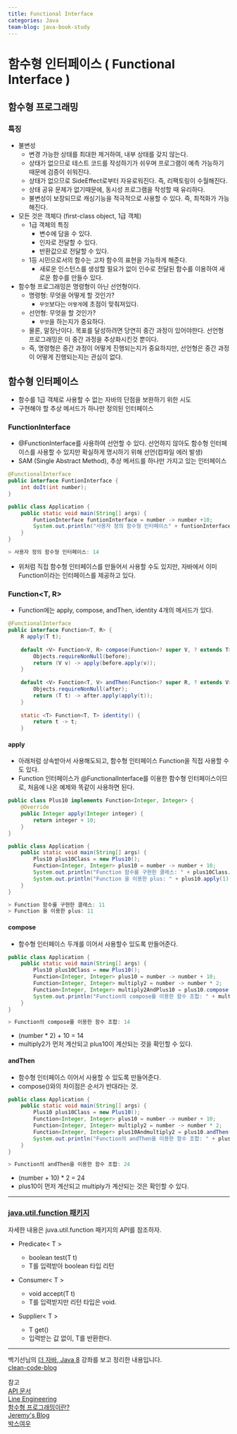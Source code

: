 ```yaml
---
title: Functional Interface
categories: Java
team-blog: java-book-study
---
```


# 함수형 인터페이스 ( Functional Interface )

## 함수형 프로그래밍

### 특징

- 불변성
    - 변경 가능한 상태를 최대한 제거하여, 내부 상태를 갖지 않는다.
    - 상태가 없으므로 테스트 코드를 작성하기가 쉬우며 프로그램이 예측 가능하기 때문에 검증이 쉬워진다.
    - 상태가 없으므로 SideEffect로부터 자유로워진다. 즉, 리팩토링이 수월해진다.
    - 상태 공유 문제가 없기때문에, 동시성 프로그램을 작성할 때 유리하다.
    - 불변성이 보장되므로 캐싱기능을 적극적으로 사용할 수 있다. 즉, 최적화가 가능해진다.
- 모든 것은 객체다 (first-class object, 1급 객체)
    - 1급 객체의 특징
        - 변수에 담을 수 있다.
        - 인자로 전달할 수 있다.
        - 반환값으로 전달할 수 있다.
    - 1등 시민으로서의 함수는 고차 함수의 표현을 가능하게 해준다.
        - 새로운 인스턴스를 생성할 필요가 없이 인수로 전달된 함수를 이용하여 새로운 함수를 만들수 있다.
- 함수형 프로그래밍은 명령형이 아닌 선언형이다.
    - 명령형: 무엇을 어떻게 할 것인가?
        - `무엇`보다는 `어떻게`에 초점이 맞춰져있다.
    - 선언형: 무엇을 할 것인가?
        - `무엇`을 하는지가 중요하다.
    - 물론, 말장난이다. 목표를 달성하려면 당연히 중간 과정이 있어야한다. 선언형 프로그래밍은 이 중간 과정을 추상화시킨것 뿐이다.
    - 즉, 명령형은 중간 과정이 어떻게 진행되는지가 중요하지만, 선언형은 중간 과정이 어떻게 진행되는지는 관심이 없다.

## 함수형 인터페이스

- 함수를 1급 객체로 사용할 수 없는 자바의 단점을 보완하기 위한 시도
- 구현해야 할 추상 메서드가 하나만 정의된 인터페이스

### FunctionInterface

- @FunctionInterface를 사용하여 선언할 수 있다.
선언하지 않아도 함수형 인터페이스를 사용할 수 있지만 확실하게 명시하기 위해 선언(컴파일 에러 발생)
- SAM (Single Abstract Method), 추상 메서드를 하나만 가지고 있는 인터페이스

```java
@FunctionalInterface
public interface FuntionInterface {
    int doIt(int number);    
}

public class Application {
    public static void main(String[] args) {
        FuntionInterface funtionInterface = number -> number +10;
        System.out.println("사용자 정의 함수형 인터페이스" + funtionInterface.doIt(4));
    }
}

> 사용자 정의 함수형 인터페이스: 14
```

- 위처럼 직접 함수형 인터페이스를 만들어서 사용할 수도 있지만, 자바에서 이미 Function이라는 인터페이스를 제공하고 있다.

### Function<T, R>
- Function에는 apply, compose, andThen, identity 4개의 메서드가 있다.
``` java
@FunctionalInterface
public interface Function<T, R> {
    R apply(T t);
    
    default <V> Function<V, R> compose(Function<? super V, ? extends T> before) {
        Objects.requireNonNull(before);
        return (V v) -> apply(before.apply(v));
    }
    
    default <V> Function<T, V> andThen(Function<? super R, ? extends V> after) {
        Objects.requireNonNull(after);
        return (T t) -> after.apply(apply(t));
    }
    
    static <T> Function<T, T> identity() {
        return t -> t;
    }
```

#### apply
- 아래처럼 상속받아서 사용해도되고, 함수형 인터페이스 Function을 직접 사용할 수도 있다.
- Function 인터페이스가 @FunctionalInterface를 이용한 함수형 인터페이스이므로, 처음에 나온 예제와 똑같이 사용하면 된다.
``` java
public class Plus10 implements Function<Integer, Integer> {
    @Override
    public Integer apply(Integer integer) {
        return integer + 10;
    }
}

public class Application {
    public static void main(String[] args) {
        Plus10 plus10Class = new Plus10();
        Function<Integer, Integer> plus10 = number -> number + 10;
        System.out.println("Function 함수를 구현한 클래스: " + plus10Class.apply(1));
        System.out.println("Function 을 이용한 plus: " + plus10.apply(1));
    }
}

> Function 함수를 구현한 클래스: 11
> Function 을 이용한 plus: 11
```

#### compose

- 함수형 인터페이스 두개를 이어서 사용할수 있도록 만들어준다.
``` java
public class Application {
    public static void main(String[] args) {
        Plus10 plus10Class = new Plus10();
        Function<Integer, Integer> plus10 = number -> number + 10;
        Function<Integer, Integer> multiply2 = number -> number * 2;
        Function<Integer, Integer> multiply2AndPlus10 = plus10.compose(multiply2);
        System.out.println("Function의 compose를 이용한 함수 조합: " + multiply2AndPlus10.apply(2));
    }
}

> Function의 compose를 이용한 함수 조합: 14
```
- (number * 2) + 10 = 14
- multiply2가 먼저 계산되고 plus10이 계산되는 것을 확인할 수 있다.

#### andThen
- 함수형 인터페이스 이어서 사용할 수 있도록 만들어준다.
- compose()와의 차이점은 순서가 반대라는 것.
``` java
public class Application {
    public static void main(String[] args) {
        Plus10 plus10Class = new Plus10();
        Function<Integer, Integer> plus10 = number -> number + 10;
        Function<Integer, Integer> multiply2 = number -> number * 2;
        Function<Integer, Integer> plus10Andmultiply2 = plus10.andThen(multiply2);
        System.out.println("Function의 andThen을 이용한 함수 조합: " + plus10Andmultiply2.apply(2));
    }
}

> Function의 andThen을 이용한 함수 조합: 24
```
- (number + 10) * 2 = 24
- plus10이 먼저 계산되고 multiply가 계산되는 것은 확인할 수 있다.

---

### [java.util.function 패키지](https://docs.oracle.com/javase/8/docs/api/java/util/function/package-summary.html)

자세한 내용은 juva.util.function 패키지의 API를 참조하자.  

- Predicate< T >
    - boolean test(T t)
    - T를 입력받아 boolean 타입 리턴

- Consumer< T >
    - void accept(T t)
    - T를 입력받지만 리턴 타입은 void.

- Supplier< T >
    - T get()
    - 입력받는 값 없이, T를 반환한다.

---

백기선님의 [더 자바, Java 8](https://www.inflearn.com/course/the-java-java8) 강좌를 보고 정리한 내용입니다.  
[clean-code-blog](https://lucky-java.tistory.com/)  

참고  
[API 문서](https://docs.oracle.com/javase/8/docs/api/java/util/function/package-summary.html)  
[Line Engineering](https://engineering.linecorp.com/ko/blog/functional-programing-language-and-line-game-cloud/)  
[함수형 프로그래밍이란?](https://medium.com/@lazysoul/%ED%95%A8%EC%88%98%ED%98%95-%ED%94%84%EB%A1%9C%EA%B7%B8%EB%9E%98%EB%B0%8D%EC%9D%B4%EB%9E%80-d881230f2a5e)  
[Jeremy's Blog](https://sungjk.github.io/2017/07/17/fp.html)  
[박스여우](https://boxfoxs.tistory.com/430)